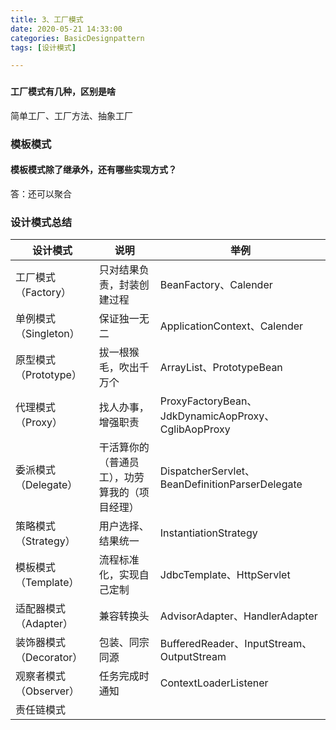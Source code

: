 ```yaml
---
title: 3、工厂模式
date: 2020-05-21 14:33:00
categories: BasicDesignpattern
tags: [设计模式]

---
```


### 

#### 工厂模式有几种，区别是啥

简单工厂、工厂方法、抽象工厂





### 模板模式

#### 模板模式除了继承外，还有哪些实现方式？

答：还可以聚合





### 设计模式总结

| 设计模式                | 说明                                           | 举例                                                |
| ----------------------- | ---------------------------------------------- | --------------------------------------------------- |
| 工厂模式（Factory）     | 只对结果负责，封装创建过程                     | BeanFactory、Calender                               |
| 单例模式（Singleton）   | 保证独一无二                                   | ApplicationContext、Calender                        |
| 原型模式（Prototype）   | 拔一根猴毛，吹出千万个                         | ArrayList、PrototypeBean                            |
| 代理模式（Proxy）       | 找人办事，增强职责                             | ProxyFactoryBean、JdkDynamicAopProxy、CglibAopProxy |
| 委派模式（Delegate）    | 干活算你的（普通员工），功劳算我的（项目经理） | DispatcherServlet、BeanDefinitionParserDelegate     |
| 策略模式（Strategy）    | 用户选择、结果统一                             | InstantiationStrategy                               |
| 模板模式（Template）    | 流程标准化，实现自己定制                       | JdbcTemplate、HttpServlet                           |
| 适配器模式（Adapter）   | 兼容转换头                                     | AdvisorAdapter、HandlerAdapter                      |
| 装饰器模式（Decorator） | 包装、同宗同源                                 | BufferedReader、InputStream、OutputStream           |
| 观察者模式（Observer）  | 任务完成时通知                                 | ContextLoaderListener                               |
| 责任链模式              |                                                |                                                     |

